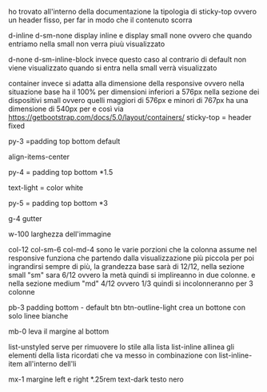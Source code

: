 ho trovato all'interno della documentazione la tipologia di sticky-top ovvero un header fisso, per far in modo che il contenuto scorra

d-inline d-sm-none 
display inline e display small none ovvero che quando entriamo nella small non verra piuù visualizzato

d-none d-sm-inline-block 
invece questo caso al contrario di default non viene visualizzato quando si entra nella small verrà visualizzato


container invece si adatta alla dimensione della responsive ovvero nella situazione base ha il 100% per dimensioni inferiori a 576px nella sezione dei dispositivi small ovvero quelli maggiori di 576px e minori di 767px ha una dimensione di 540px per e così via https://getbootstrap.com/docs/5.0/layout/containers/
sticky-top = header fixed

py-3 =padding top bottom default

align-items-center 

py-4 = padding top bottom *1.5

text-light = color white

py-5 = padding top bottom *3

g-4 gutter


w-100 larghezza dell'immagine

col-12 col-sm-6 col-md-4 sono le varie porzioni che la colonna assume nel responsive
funziona che partendo dalla visualizzazione più piccola per poi ingrandirsi sempre di più, la grandezza base sarà di 12/12, nella sezione small "sm" sara 6/12 ovvero la metà quindi si implireanno in due colonne. e nella sezione medium "md" 4/12 ovvero 1/3 quindi si incolonneranno per 3 colonne

pb-3 padding bottom - default
btn btn-outline-light
crea  un bottone con solo linee bianche 

mb-0 leva il margine al bottom 

list-unstyled serve per rimuovere lo stile alla lista
list-inline allinea gli elementi della lista 
    ricordati che va messo in combinazione con list-inline-item all'interno dell'li

mx-1 margine left e right *.25rem
text-dark testo nero